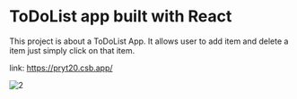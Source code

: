 # ToDoList app built with React 

This project is about a ToDoList App. It allows user to add item and delete a item just simply click on that item. 

link: https://pryt20.csb.app/


![2](https://user-images.githubusercontent.com/83742957/188297743-907ba621-eaff-4909-910f-e6b1f9df00cb.jpg)
